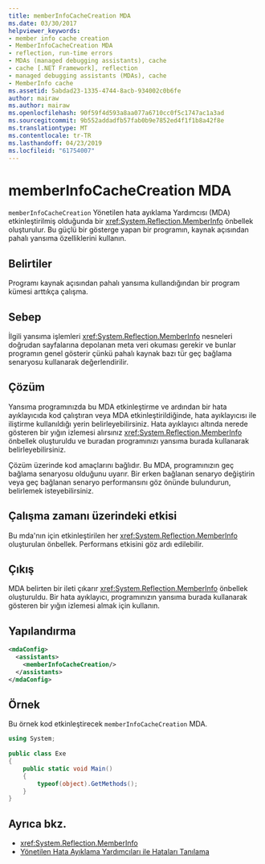 ```yaml
---
title: memberInfoCacheCreation MDA
ms.date: 03/30/2017
helpviewer_keywords:
- member info cache creation
- MemberInfoCacheCreation MDA
- reflection, run-time errors
- MDAs (managed debugging assistants), cache
- cache [.NET Framework], reflection
- managed debugging assistants (MDAs), cache
- MemberInfo cache
ms.assetid: 5abdad23-1335-4744-8acb-934002c0b6fe
author: mairaw
ms.author: mairaw
ms.openlocfilehash: 90f59f4d593a8aa077a6710cc0f5c1747ac1a3ad
ms.sourcegitcommit: 9b552addadfb57fab0b9e7852ed4f1f1b8a42f8e
ms.translationtype: MT
ms.contentlocale: tr-TR
ms.lasthandoff: 04/23/2019
ms.locfileid: "61754007"
---
```

# <a name="memberinfocachecreation-mda"></a>memberInfoCacheCreation MDA
`memberInfoCacheCreation` Yönetilen hata ayıklama Yardımcısı (MDA) etkinleştirilmiş olduğunda bir <xref:System.Reflection.MemberInfo> önbellek oluşturulur. Bu güçlü bir gösterge yapan bir programın, kaynak açısından pahalı yansıma özelliklerini kullanın.  
  
## <a name="symptoms"></a>Belirtiler  
 Programı kaynak açısından pahalı yansıma kullandığından bir program kümesi arttıkça çalışma.  
  
## <a name="cause"></a>Sebep  
 İlgili yansıma işlemleri <xref:System.Reflection.MemberInfo> nesneleri doğrudan sayfalarına depolanan meta veri okuması gerekir ve bunlar programın genel gösterir çünkü pahalı kaynak bazı tür geç bağlama senaryosu kullanarak değerlendirilir.  
  
## <a name="resolution"></a>Çözüm  
 Yansıma programınızda bu MDA etkinleştirme ve ardından bir hata ayıklayıcıda kod çalıştıran veya MDA etkinleştirildiğinde, hata ayıklayıcısı ile iliştirme kullanıldığı yerin belirleyebilirsiniz. Hata ayıklayıcı altında nerede gösteren bir yığın izlemesi alırsınız <xref:System.Reflection.MemberInfo> önbellek oluşturuldu ve buradan programınızı yansıma burada kullanarak belirleyebilirsiniz.  
  
 Çözüm üzerinde kod amaçlarını bağlıdır. Bu MDA, programınızın geç bağlama senaryosu olduğunu uyarır. Bir erken bağlanan senaryo değiştirin veya geç bağlanan senaryo performansını göz önünde bulundurun, belirlemek isteyebilirsiniz.  
  
## <a name="effect-on-the-runtime"></a>Çalışma zamanı üzerindeki etkisi  
 Bu mda'nın için etkinleştirilen her <xref:System.Reflection.MemberInfo> oluşturulan önbellek. Performans etkisini göz ardı edilebilir.  
  
## <a name="output"></a>Çıkış  
 MDA belirten bir ileti çıkarır <xref:System.Reflection.MemberInfo> önbellek oluşturuldu. Bir hata ayıklayıcı, programınızın yansıma burada kullanarak gösteren bir yığın izlemesi almak için kullanın.  
  
## <a name="configuration"></a>Yapılandırma  
  
```xml  
<mdaConfig>  
  <assistants>  
    <memberInfoCacheCreation/>  
  </assistants>  
</mdaConfig>  
```  
  
## <a name="example"></a>Örnek  
 Bu örnek kod etkinleştirecek `memberInfoCacheCreation` MDA.  
  
```csharp
using System;  
  
public class Exe  
{  
    public static void Main()  
    {  
        typeof(object).GetMethods();  
    }  
}  
```  
  
## <a name="see-also"></a>Ayrıca bkz.

- <xref:System.Reflection.MemberInfo>
- [Yönetilen Hata Ayıklama Yardımcıları ile Hataları Tanılama](../../../docs/framework/debug-trace-profile/diagnosing-errors-with-managed-debugging-assistants.md)
